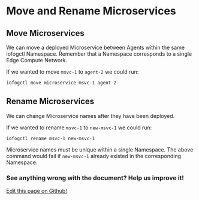 # Move and Rename Microservices

## Move Microservices

We can move a deployed Microservice between Agents within the same iofogctl Namespace. Remember that a Namespace corresponds to a single Edge Compute Network.

If we wanted to move `msvc-1` to `agent-2` we could run:

```bash
iofogctl move microservice msvc-1 agent-2
```

## Rename Microservices

We can change Microservice names after they have been deployed.

If we wanted to rename `msvc-1` to `new-msvc-1` we could run:

```plain
iofogctl rename msvc-1 new-msvc-1
```

Microservice names must be unique within a single Namespace. The above command would fail if `new-msvc-1` already existed in the corresponding Namespace.

<aside class="notifications contribute">
  <h3><img src="/images/icos/ico-github.svg" alt="">See anything wrong with the document? Help us improve it!</h3>
  <a href="https://github.com/eclipse-iofog/iofog.org/edit/develop/content/docs/3.0/applications/microservice-move-rename.md"
    target="_blank">
    <p>Edit this page on Github!</p>
  </a>
</aside>

